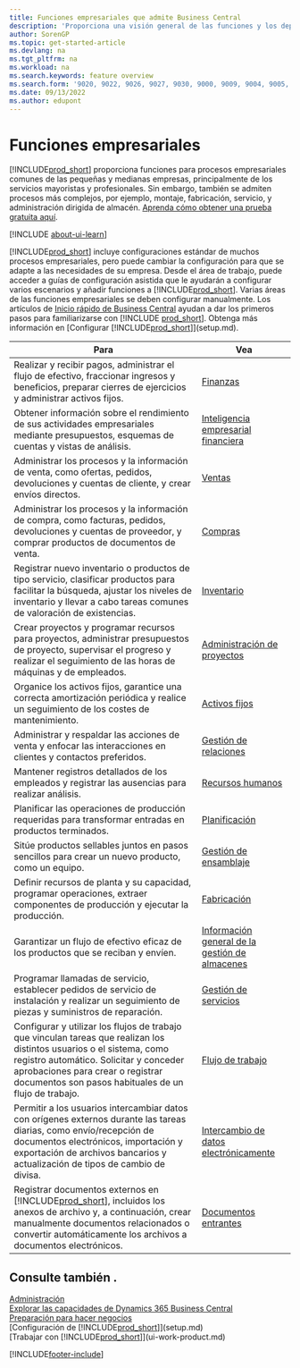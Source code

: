 ```yaml
---
title: Funciones empresariales que admite Business Central
description: 'Proporciona una visión general de las funciones y los departamentos empresariales que son compatibles con las áreas de aplicación, como finanzas, inventario y administración de proyectos.'
author: SorenGP
ms.topic: get-started-article
ms.devlang: na
ms.tgt_pltfrm: na
ms.workload: na
ms.search.keywords: feature overview
ms.search.form: '9020, 9022, 9026, 9027, 9030, 9000, 9009, 9004, 9005, 9024, 9006, 9007, 9010, 9016, 9017'
ms.date: 09/13/2022
ms.author: edupont
---
```

# <a name="business-functionality"></a><a name="business-functionality"></a>Funciones empresariales

[!INCLUDE[prod_short](includes/prod_short.md)] proporciona funciones para procesos empresariales comunes de las pequeñas y medianas empresas, principalmente de los servicios mayoristas y profesionales. Sin embargo, también se admiten procesos más complejos, por ejemplo, montaje, fabricación, servicio, y administración dirigida de almacén. [Aprenda cómo obtener una prueba gratuita aquí](trial-signup.md).  

[!INCLUDE [about-ui-learn](includes/about-ui-learn.md)]

[!INCLUDE[prod_short](includes/prod_short.md)] incluye configuraciones estándar de muchos procesos empresariales, pero puede cambiar la configuración para que se adapte a las necesidades de su empresa. Desde el área de trabajo, puede acceder a guías de configuración asistida que le ayudarán a configurar varios escenarios y añadir funciones a [!INCLUDE[prod_short](includes/prod_short.md)]. Varias áreas de las funciones empresariales se deben configurar manualmente. Los artículos de [Inicio rápido de Business Central](quick-start-business-central.md) ayudan a dar los primeros pasos para familiarizarse con [!INCLUDE [prod_short](includes/prod_short.md)]. Obtenga más información en [Configurar [!INCLUDE[prod_short](includes/prod_short.md)]](setup.md).

| Para | Vea |
| --- | --- |
|Realizar y recibir pagos, administrar el flujo de efectivo, fraccionar ingresos y beneficios, preparar cierres de ejercicios y administrar activos fijos.|[Finanzas](finance.md)|
|Obtener información sobre el rendimiento de sus actividades empresariales mediante presupuestos, esquemas de cuentas y vistas de análisis.|[Inteligencia empresarial financiera](bi.md)|
|Administrar los procesos y la información de venta, como ofertas, pedidos, devoluciones y cuentas de cliente, y crear envíos directos.|[Ventas](sales-manage-sales.md)|
|Administrar los procesos y la información de compra, como facturas, pedidos, devoluciones y cuentas de proveedor, y comprar productos de documentos de venta. |[Compras](purchasing-manage-purchasing.md)|
|Registrar nuevo inventario o productos de tipo servicio, clasificar productos para facilitar la búsqueda, ajustar los niveles de inventario y llevar a cabo tareas comunes de valoración de existencias.|[Inventario](inventory-manage-inventory.md)|
|Crear proyectos y programar recursos para proyectos, administrar presupuestos de proyecto, supervisar el progreso y realizar el seguimiento de las horas de máquinas y de empleados.|[Administración de proyectos](projects-manage-projects.md)|
|Organice los activos fijos, garantice una correcta amortización periódica y realice un seguimiento de los costes de mantenimiento.|[Activos fijos](fa-manage.md)|
|Administrar y respaldar las acciones de venta y enfocar las interacciones en clientes y contactos preferidos.|[Gestión de relaciones](marketing-relationship-management.md)|
|Mantener registros detallados de los empleados y registrar las ausencias para realizar análisis. |[Recursos humanos](hr-manage-human-resources.md)|
|Planificar las operaciones de producción requeridas para transformar entradas en productos terminados.|[Planificación](production-planning.md)|
|Sitúe productos sellables juntos en pasos sencillos para crear un nuevo producto, como un equipo.|[Gestión de ensamblaje](assembly-assemble-items.md)|
|Definir recursos de planta y su capacidad, programar operaciones, extraer componentes de producción y ejecutar la producción.|[Fabricación](production-manage-manufacturing.md)|
|Garantizar un flujo de efectivo eficaz de los productos que se reciban y envíen.|[Información general de la gestión de almacenes](design-details-warehouse-management.md)|
|Programar llamadas de servicio, establecer pedidos de servicio de instalación y realizar un seguimiento de piezas y suministros de reparación.|[Gestión de servicios](service-service.md)|
|Configurar y utilizar los flujos de trabajo que vinculan tareas que realizan los distintos usuarios o el sistema, como registro automático. Solicitar y conceder aprobaciones para crear o registrar documentos son pasos habituales de un flujo de trabajo.|[Flujo de trabajo](across-workflow.md)|
|Permitir a los usuarios intercambiar datos con orígenes externos durante las tareas diarias, como envío/recepción de documentos electrónicos, importación y exportación de archivos bancarios y actualización de tipos de cambio de divisa.|[Intercambio de datos electrónicamente](across-data-exchange.md)|
|Registrar documentos externos en [!INCLUDE[prod_short](includes/prod_short.md)], incluidos los anexos de archivo y, a continuación, crear manualmente documentos relacionados o convertir automáticamente los archivos a documentos electrónicos.|[Documentos entrantes](across-income-documents.md)|

## <a name="see-also"></a><a name="see-also"></a>Consulte también .

[Administración](admin-setup-and-administration.md)    
[Explorar las capacidades de Dynamics 365 Business Central](https://dynamics.microsoft.com/business-central/capabilities/)  
[Preparación para hacer negocios](ui-get-ready-business.md)  
[Configuración de [!INCLUDE[prod_short](includes/prod_short.md)]](setup.md)   
[Trabajar con [!INCLUDE[prod_short](includes/prod_short.md)]](ui-work-product.md)   

[!INCLUDE[footer-include](includes/footer-banner.md)]
